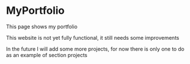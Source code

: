 # MyPortfolio
This page shows my portfolio


This website is not yet fully functional, it still needs some improvements 

In the future I will add some more projects, 
for now there is only one to do as an example of section projects
